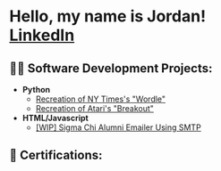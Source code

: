 <h1>Hello, my name is Jordan! <br/><a href="https://www.linkedin.com/in/jfasoltholmes/">LinkedIn</a></h1>

<h2>👨‍💻 Software Development Projects:</h2>

- <b>Python</b>
  - [Recreation of NY Times's "Wordle"](https://github.com/jfasoltholmes/wordle)
  - [Recreation of Atari's "Breakout"](https://github.com/jfasoltholmes/breakout)
- <b>HTML/Javascript</b>
  - [[WIP] Sigma Chi Alumni Emailer Using SMTP](https://github.com/Pmcslarrow/TribuneLetter)
    
<h2>📜 Certifications:</h2>
<!---
- <b>Company Placeholder</b>
  - [CERT1](https://github.com/jfasoltholmes)
--->
